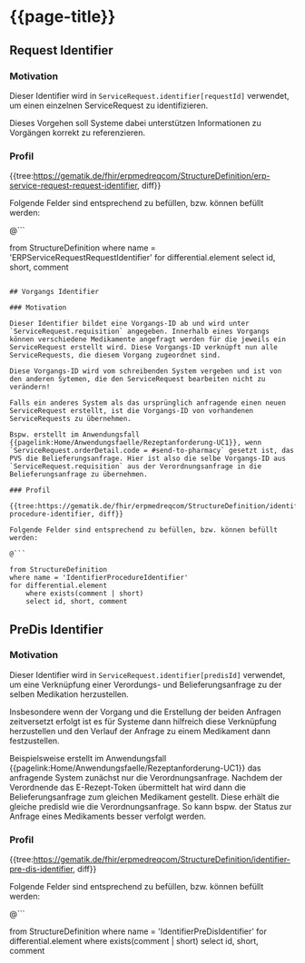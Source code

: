 # {{page-title}}

## Request Identifier

### Motivation

Dieser Identifier wird in `ServiceRequest.identifier[requestId]` verwendet, um einen einzelnen ServiceRequest zu identifizieren.

Dieses Vorgehen soll Systeme dabei unterstützen Informationen zu Vorgängen korrekt zu referenzieren.

### Profil

{{tree:https://gematik.de/fhir/erpmedreqcom/StructureDefinition/erp-service-request-request-identifier, diff}}

Folgende Felder sind entsprechend zu befüllen, bzw. können befüllt werden:

@```

from StructureDefinition
where name = 'ERPServiceRequestRequestIdentifier'
for differential.element
    select id, short, comment

```

## Vorgangs Identifier

### Motivation

Dieser Identifier bildet eine Vorgangs-ID ab und wird unter `ServiceRequest.requisition` angegeben. Innerhalb eines Vorgangs können verschiedene Medikamente angefragt werden für die jeweils ein ServiceRequest erstellt wird. Diese Vorgangs-ID verknüpft nun alle ServiceRequests, die diesem Vorgang zugeordnet sind.

Diese Vorgangs-ID wird vom schreibenden System vergeben und ist von den anderen Sytemen, die den ServiceRequest bearbeiten nicht zu verändern!

Falls ein anderes System als das ursprünglich anfragende einen neuen ServiceRequest erstellt, ist die Vorgangs-ID von vorhandenen ServiceRequests zu übernehmen.

Bspw. erstellt im Anwendungsfall {{pagelink:Home/Anwendungsfaelle/Rezeptanforderung-UC1}}, wenn `ServiceRequest.orderDetail.code = #send-to-pharmacy` gesetzt ist, das PVS die Belieferungsanfrage. Hier ist also die selbe Vorgangs-ID aus `ServiceRequest.requisition` aus der Verordnungsanfrage in die Belieferungsanfrage zu übernehmen.

### Profil

{{tree:https://gematik.de/fhir/erpmedreqcom/StructureDefinition/identifier-procedure-identifier, diff}}

Folgende Felder sind entsprechend zu befüllen, bzw. können befüllt werden:

@```

from StructureDefinition
where name = 'IdentifierProcedureIdentifier'
for differential.element
    where exists(comment | short)
    select id, short, comment

```


## PreDis Identifier

### Motivation

Dieser Identifier wird in `ServiceRequest.identifier[predisId]` verwendet, um eine Verknüpfung einer Verordungs- und Belieferungsanfrage zu der selben Medikation herzustellen.

Insbesondere wenn der Vorgang und die Erstellung der beiden Anfragen zeitversetzt erfolgt ist es für Systeme dann hilfreich diese Verknüpfung herzustellen und den Verlauf der Anfrage zu einem Medikament dann festzustellen.

Beispielsweise erstellt im Anwendungsfall {{pagelink:Home/Anwendungsfaelle/Rezeptanforderung-UC1}} das anfragende System zunächst nur die Verordnungsanfrage.
Nachdem der Verordnende das E-Rezept-Token übermittelt hat wird dann die Belieferungsanfrage zum gleichen Medikament gestellt. Diese erhält die gleiche predisId wie die Verordnungsanfrage. So kann bspw. der Status zur Anfrage eines Medikaments besser verfolgt werden.

### Profil

{{tree:https://gematik.de/fhir/erpmedreqcom/StructureDefinition/identifier-pre-dis-identifier, diff}}

Folgende Felder sind entsprechend zu befüllen, bzw. können befüllt werden:

@```

from StructureDefinition
where name = 'IdentifierPreDisIdentifier'
for differential.element
    where exists(comment | short)
    select id, short, comment

```
